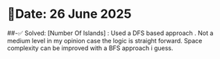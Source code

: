 # 🧠Date: 26 June 2025

##-✅ Solved: 
	[Number Of Islands] : Used a DFS based approach . Not a medium level in my opinion case the logic is straight forward. Space complexity can be improved with a BFS approach i guess.


